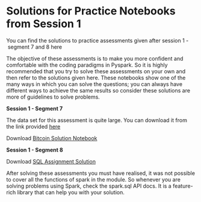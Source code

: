 # Solutions for Practice Notebooks from Session 1

You can find the solutions to practice assessments given after session 1 - segment 7 and 8 here

The objective of these assessments is to make you more confident and comfortable with the coding paradigms in Pyspark. So it is highly recommended that you try to solve these assessments on your own and then refer to the solutions given here. These notebooks show one of the many ways in which you can solve the questions; you can always have different ways to achieve the same results so consider these solutions are more of guidelines to solve problems.

**Session 1 - Segment 7**

The data set for this assessment is quite large. You can download it from the link provided [here](https://www.kaggle.com/mczielinski/bitcoin-historical-data)

Download [Bitcoin Solution Notebook](Bitcoin_Assessment_Solutions.ipynb)

**Session 1 - Segment 8**

Download [SQL Assignment Solution](Spark_SQL_assignment.ipynb)

After solving these assessments you must have realised, it was not possible to cover all the functions of spark in the module. So whenever you are solving problems using Spark, check the spark.sql API docs. It is a feature-rich library that can help you with your solution.
